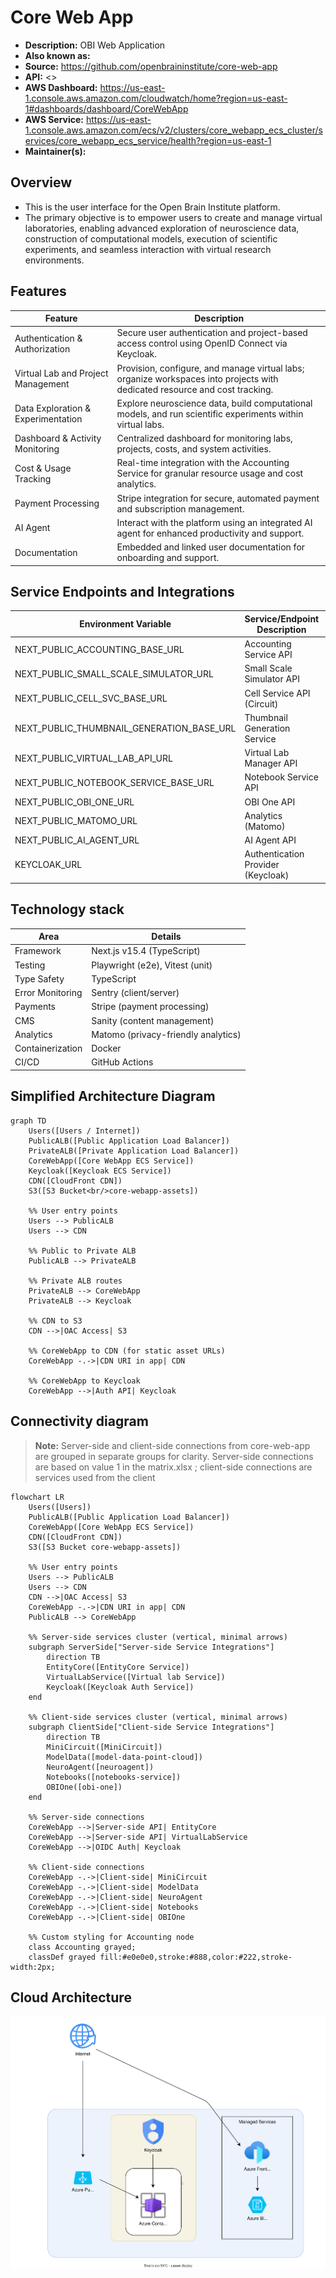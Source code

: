 # Core Web App

- **Description:** OBI Web Application
- **Also known as:**
- **Source:** <https://github.com/openbraininstitute/core-web-app>
- **API:** <>
- **AWS Dashboard:** <https://us-east-1.console.aws.amazon.com/cloudwatch/home?region=us-east-1#dashboards/dashboard/CoreWebApp>
- **AWS Service:** <https://us-east-1.console.aws.amazon.com/ecs/v2/clusters/core_webapp_ecs_cluster/services/core_webapp_ecs_service/health?region=us-east-1>
- **Maintainer(s):**

## Overview

- This is the user interface for the Open Brain Institute platform.
- The primary objective is to empower users to create and manage virtual laboratories, enabling advanced exploration of neuroscience data, construction of computational models, execution of scientific experiments, and seamless interaction with virtual research environments.

## Features

| Feature                            | Description                                                                                                                 |
| ---------------------------------- | --------------------------------------------------------------------------------------------------------------------------- |
| Authentication & Authorization     | Secure user authentication and project-based access control using OpenID Connect via Keycloak.                              |
| Virtual Lab and Project Management | Provision, configure, and manage virtual labs; organize workspaces into projects with dedicated resource and cost tracking. |
| Data Exploration & Experimentation | Explore neuroscience data, build computational models, and run scientific experiments within virtual labs.                  |
| Dashboard & Activity Monitoring    | Centralized dashboard for monitoring labs, projects, costs, and system activities.                                          |
| Cost & Usage Tracking              | Real-time integration with the Accounting Service for granular resource usage and cost analytics.                           |
| Payment Processing                 | Stripe integration for secure, automated payment and subscription management.                                               |
| AI Agent                           | Interact with the platform using an integrated AI agent for enhanced productivity and support.                              |
| Documentation                      | Embedded and linked user documentation for onboarding and support.                                                          |

## Service Endpoints and Integrations

| Environment Variable                      | Service/Endpoint Description       | Example Value / URL                                          |
| ----------------------------------------- | ---------------------------------- | ------------------------------------------------------------ |
| NEXT_PUBLIC_ACCOUNTING_BASE_URL           | Accounting Service API             | https://www.openbraininstitute.org/api/accounting            |
| NEXT_PUBLIC_SMALL_SCALE_SIMULATOR_URL     | Small Scale Simulator API          | https://www.openbraininstitute.org/api/small-scale-simulator |
| NEXT_PUBLIC_CELL_SVC_BASE_URL             | Cell Service API (Circuit)         | https://www.openbraininstitute.org/api/circuit               |
| NEXT_PUBLIC_THUMBNAIL_GENERATION_BASE_URL | Thumbnail Generation Service       | https://www.openbraininstitute.org/api/thumbnail-generation  |
| NEXT_PUBLIC_VIRTUAL_LAB_API_URL           | Virtual Lab Manager API            | https://www.openbraininstitute.org/api/virtual-lab-manager   |
| NEXT_PUBLIC_NOTEBOOK_SERVICE_BASE_URL     | Notebook Service API               | https://www.openbraininstitute.org/api/notebook_service      |
| NEXT_PUBLIC_OBI_ONE_URL                   | OBI One API                        | https://www.openbraininstitute.org/api/obi-one               |
| NEXT_PUBLIC_MATOMO_URL                    | Analytics (Matomo)                 | https://openbraininstitute.matomo.cloud                      |
| NEXT_PUBLIC_AI_AGENT_URL                  | AI Agent API                       | https://www.openbraininstitute.org/api/agent/                |
| KEYCLOAK_URL                              | Authentication Provider (Keycloak) | https://openbraininstitute.org/auth/realms/SBO               |

## Technology stack

| Area             | Details                             |
| ---------------- | ----------------------------------- |
| Framework        | Next.js v15.4 (TypeScript)          |
| Testing          | Playwright (e2e), Vitest (unit)     |
| Type Safety      | TypeScript                          |
| Error Monitoring | Sentry (client/server)              |
| Payments         | Stripe (payment processing)         |
| CMS              | Sanity (content management)         |
| Analytics        | Matomo (privacy-friendly analytics) |
| Containerization | Docker                              |
| CI/CD            | GitHub Actions                      |

## Simplified Architecture Diagram

```mermaid
graph TD
    Users([Users / Internet])
    PublicALB([Public Application Load Balancer])
    PrivateALB([Private Application Load Balancer])
    CoreWebApp([Core WebApp ECS Service])
    Keycloak([Keycloak ECS Service])
    CDN([CloudFront CDN])
    S3([S3 Bucket<br/>core-webapp-assets])

    %% User entry points
    Users --> PublicALB
    Users --> CDN

    %% Public to Private ALB
    PublicALB --> PrivateALB

    %% Private ALB routes
    PrivateALB --> CoreWebApp
    PrivateALB --> Keycloak

    %% CDN to S3
    CDN -->|OAC Access| S3

    %% CoreWebApp to CDN (for static asset URLs)
    CoreWebApp -.->|CDN URI in app| CDN

    %% CoreWebApp to Keycloak
    CoreWebApp -->|Auth API| Keycloak
```

## Connectivity diagram

> **Note:** Server-side and client-side connections from core-web-app are grouped in separate groups for clarity. Server-side connections are based on value 1 in the matrix.xlsx ; client-side connections are services used from the client

```mermaid
flowchart LR
    Users([Users])
    PublicALB([Public Application Load Balancer])
    CoreWebApp([Core WebApp ECS Service])
    CDN([CloudFront CDN])
    S3([S3 Bucket core-webapp-assets])

    %% User entry points
    Users --> PublicALB
    Users --> CDN
    CDN -->|OAC Access| S3
    CoreWebApp -.->|CDN URI in app| CDN
    PublicALB --> CoreWebApp

    %% Server-side services cluster (vertical, minimal arrows)
    subgraph ServerSide["Server-side Service Integrations"]
        direction TB
        EntityCore([EntityCore Service])
        VirtualLabService([Virtual lab Service])
        Keycloak([Keycloak Auth Service])
    end

    %% Client-side services cluster (vertical, minimal arrows)
    subgraph ClientSide["Client-side Service Integrations"]
        direction TB
        MiniCircuit([MiniCircuit])
        ModelData([model-data-point-cloud])
        NeuroAgent([neuroagent])
        Notebooks([notebooks-service])
        OBIOne([obi-one])
    end

    %% Server-side connections
    CoreWebApp -->|Server-side API| EntityCore
    CoreWebApp -->|Server-side API| VirtualLabService
    CoreWebApp -->|OIDC Auth| Keycloak

    %% Client-side connections
    CoreWebApp -.->|Client-side| MiniCircuit
    CoreWebApp -.->|Client-side| ModelData
    CoreWebApp -.->|Client-side| NeuroAgent
    CoreWebApp -.->|Client-side| Notebooks
    CoreWebApp -.->|Client-side| OBIOne

    %% Custom styling for Accounting node
    class Accounting grayed;
    classDef grayed fill:#e0e0e0,stroke:#888,color:#222,stroke-width:2px;
```


## Cloud Architecture
![CoreWebApp - Cloud Architecture](resources/2_azure.drawio.svg)
